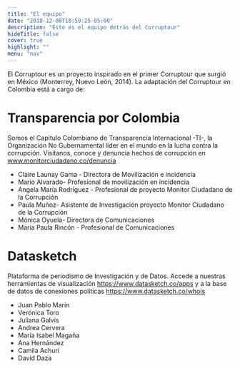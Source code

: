```yaml
---
title: "El equipo"
date: "2018-12-08T18:59:25-05:00"
description: "Este es el equipo detrás del Corruptour"
hideTitle: false
cover: true
highlight: ""
menu: "nav"
---
```


El Corruptour es un proyecto inspirado en el primer Corruptour que surgió en México (Monterrey, Nuevo León, 2014). La adaptación del Corruptour en Colombia está a cargo de:

# Transparencia por Colombia

Somos el Capitulo Colombiano de Transparencia Internacional -TI-, la Organización No Gubernamental líder en el mundo en la lucha contra la corrupción. Visítanos, conoce y denuncia hechos de corrupción en www.monitorciudadano.co/denuncia

- Claire Launay Gama - Directora de Movilización e incidencia
- Mario Alvarado- Profesional de movilización en incidencia
- Angela María Rodríguez - Profesional de proyecto Monitor Ciudadano de la Corrupción
- Paula Muñoz- Asistente de Investigación proyecto Monitor Ciudadano de la Corrupción
- Mónica Oyuela- Directora de Comunicaciones
- Maria Paula Rincón - Profesional de Comunicaciones 

# Datasketch

Plataforma de periodismo de Investigación y de Datos. Accede a nuestras herramientas de visualización https://www.datasketch.co/apps y a la base de datos de conexiones políticas https://www.datasketch.co/whois

- Juan Pablo Marín
- Verónica Toro
- Juliana Galvis
- Andrea Cervera
- María Isabel Magaña
- Ana Hernández
- Camila Achuri
- David Daza
